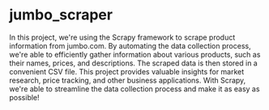 # jumbo_scraper
In this project, we're using the Scrapy framework to scrape product information from jumbo.com. By automating the data collection process, we're able to efficiently gather information about various products, such as their names, prices, and descriptions. The scraped data is then stored in a convenient CSV file. This project provides valuable insights for market research, price tracking, and other business applications. With Scrapy, we're able to streamline the data collection process and make it as easy as possible!
